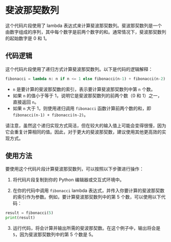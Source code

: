 # 斐波那契数列

这个代码片段使用了 lambda 表达式来计算斐波那契数列。斐波那契数列是一个由数字组成的序列，其中每个数字是前两个数字的和。通常情况下，斐波那契数列的起始数字是 0 和 1。

## 代码逻辑

这个代码片段使用了递归方式计算斐波那契数列。以下是代码的逻辑解释：

```python
fibonacci = lambda n: n if n <= 1 else fibonacci(n-1) + fibonacci(n-2)
```

- `n` 是要计算的斐波那契数的索引，表示要计算斐波那契数列中第 `n` 个数。
- 如果 `n` 的值小于等于 1，说明它是斐波那契数列的前两个数（0 和 1）之一，直接返回 `n`。
- 如果 `n` 大于 1，则使用递归调用 `fibonacci` 函数计算前两个数的和，即 `fibonacci(n-1) + fibonacci(n-2)`。

请注意，虽然这个递归实现方式简洁，但在较大的输入值上可能会变得很慢，因为它会重复计算相同的值。因此，对于更大的斐波那契数，建议使用其他更高效的实现方式。

## 使用方法

要使用这个代码片段计算斐波那契数列，可以按照以下步骤进行操作：

1. 将代码片段复制到你的 Python 编辑器或交互式环境中。

2. 在你的代码中调用 `fibonacci` lambda 表达式，并传入你要计算的斐波那契数的索引作为参数。例如，要计算斐波那契数列中的第 5 个数，可以使用以下代码：

```python
result = fibonacci(5)
print(result)
```

3. 运行代码，将会计算并输出所需的斐波那契数。在这个例子中，输出将会是 `5`，因为斐波那契数列中的第 5 个数是 5。